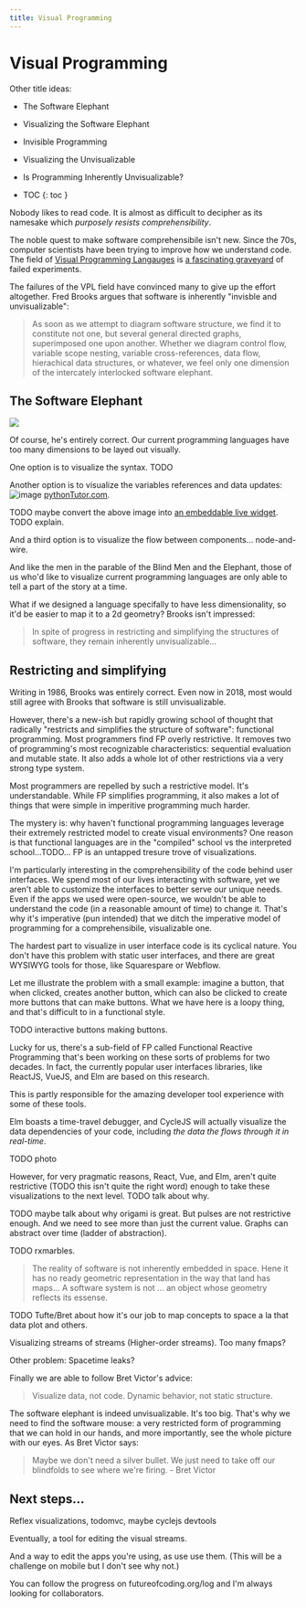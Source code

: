 ```yaml
---
title: Visual Programming
---
```


# Visual Programming

Other title ideas:

* The Software Elephant
* Visualizing the Software Elephant
* Invisible Programming
* Visualizing the Unvisualizable
* Is Programming Inherently Unvisualizable?

* TOC
{: toc }

Nobody likes to read code. It is almost as difficult to decipher as its namesake which *purposely resists comprehensibility*.

The noble quest to make software comprehensibile isn't new. Since the 70s, computer scientists have been trying to improve how we understand code. The field of [Visual Programming Langauges](https://en.wikipedia.org/wiki/Visual_programming_language) is [a fascinating graveyard](https://docs.google.com/presentation/d/1MD-CgzODFWzdpnYXr8bEgysfDmb8PDV6iCAjH5JIvaI/edit#slide=id.g1da0625f1b_0_92) of failed experiments.

The failures of the VPL field have convinced many to give up the effort altogether. Fred Brooks argues that software is inherently "invisble and unvisualizable":

> As soon as we attempt to diagram software  structure, we find it to constitute not one, but several general directed graphs, superimposed one upon another. Whether we diagram control flow, variable scope nesting, variable cross-references, data flow, hierachical data structures, or whatever, we feel only one dimension of the intercately interlocked software elephant. 

## The Software Elephant 

![](https://equilibregaia.files.wordpress.com/2011/02/conte-sufc3ad0001-copiaeng.jpg?w=1075)

Of course, he's entirely correct. Our current programming languages have too many dimensions to be layed out visually.

One option is to visualize the syntax. TODO

Another option is to visualize the variables references and data updates: 
![image](https://user-images.githubusercontent.com/2288939/41919846-750dadd0-792d-11e8-8435-1cf1e2257606.png) [pythonTutor.com](http://pythontutor.com/).

TODO maybe convert the above image into [an embeddable live widget](http://pythontutor.com/embedding-demo.html). TODO explain.

And a third option is to visualize the flow between components... node-and-wire.

And like the men in the parable of the Blind Men and the Elephant, those of us who'd like to visualize current programming languages are only able to tell a part of the story at a time.

What if we designed a language specifally to have less dimensionality, so it'd be easier to map it to a 2d geometry? Brooks isn't impressed:

> In spite of progress in restricting and simplifying the structures of software, they remain inherently unvisualizable...

## Restricting and simplifying

Writing in 1986, Brooks was entirely correct. Even now in 2018, most would still agree with Brooks that software is still unvisualizable. 

However, there's a new-ish but rapidly growing school of thought that radically "restricts and simplifies the structure of software": functional programming. Most programmers find FP overly restrictive. It removes two of programming's most recognizable characteristics: sequential evaluation and mutable state. It also adds a whole lot of other restrictions via a very strong type system.

Most programmers are repelled by such a restrictive model. It's understandable. While FP simplifies programming, it also makes a lot of things that were simple in imperitive programming much harder.

The mystery is: why haven't functional programming languages leverage their extremely restricted model to create visual environments? One reason is that functional languages are in the "compiled" school vs the interpreted school...TODO... FP is an untapped tresure trove of visualizations.

I'm particularly interesting in the comprehensibility of the code behind user interfaces. We spend most of our lives interacting with software, yet we aren't able to customize the interfaces to better serve our unique needs. Even if the apps we used were open-source, we wouldn't be able to understand the code (in a reasonable amount of time) to change it. That's why it's imperative (pun intended) that we ditch the imperative model of programming for a comprehensibile, visualizable one.

The hardest part to visualize in user interface code is its cyclical nature. You don't have this problem with static user interfaces, and there are great WYSIWYG tools for those, like Squarespare or Webflow.

Let me illustrate the problem with a small example: imagine a button, that when clicked, creates another button, which can also be clicked to create more buttons that can make buttons. What we have here is a loopy thing, and that's difficult to in a functional style.

TODO interactive buttons making buttons.

Lucky for us, there's a sub-field of FP called Functional Reactive Programming that's been working on these sorts of problems for two decades. In fact, the currently popular user interfaces libraries, like ReactJS, VueJS, and Elm are based on this research.

This is partly responsible for the amazing developer tool experience with some of these tools.

Elm boasts a time-travel debugger, and CycleJS will actually visualize the data dependencies of your code, including *the data the flows through it in real-time*.

TODO photo

However, for very pragmatic reasons, React, Vue, and Elm, aren't quite restrictive (TODO this isn't quite the right word) enough to take these visualizations to the next level. TODO talk about why.

TODO maybe talk about why origami is great. But pulses are not restrictive enough. And we need to see more than just the current value. Graphs can abstract over time (ladder of abstraction).

TODO rxmarbles.

> The reality of software is not inherently embedded in space. Hene it has no ready geometric representation in the way that land has maps... A software system is not ... an object whose geometry reflects its essense.

TODO Tufte/Bret about how it's our job to map concepts to space a la that data plot and others.

Visualizing streams of streams (Higher-order streams). Too many fmaps?

Other problem: Spacetime leaks?

Finally we are able to follow Bret Victor's advice: 

> Visualize data, not code. Dynamic behavior, not static structure.

The software elephant is indeed unvisualizable. It's too big. That's why we need to find the software mouse: a very restricted form of programming that we can hold in our hands, and more importantly, see the whole picture with our eyes. As Bret Victor says:

> Maybe we don't need a silver bullet. We just need to take off our blindfolds to see where we're firing. - Bret Victor

## Next steps...

Reflex visualizations, todomvc, maybe cyclejs devtools

Eventually, a tool for editing the visual streams. 

And a way to edit the apps you're using, as use use them. (This will be a challenge on mobile but I don't see why not.)

You can follow the progress on futureofcoding.org/log and I'm always looking for collaborators.



